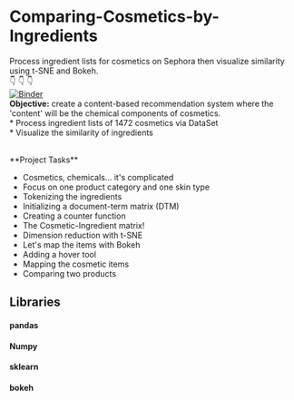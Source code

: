 # Comparing-Cosmetics-by-Ingredients
Process ingredient lists for cosmetics on Sephora then visualize similarity using t-SNE and Bokeh.
<br>
 :point_down:  :point_down:  :point_down: 
 <br>
[![Binder](https://mybinder.org/badge_logo.svg)](https://mybinder.org/v2/gh/farahjbara/Comparing-Cosmetics-by-Ingredients/main)
<br> 
**Objective:**
create a content-based recommendation system where the 'content' will be the chemical components of cosmetics.
<br>
                  * Process ingredient lists of 1472 cosmetics via DataSet
<br>
                  * Visualize the similarity of ingredients
                  
<br>
**Project Tasks**

- Cosmetics, chemicals... it's complicated
- Focus on one product category and one skin type
- Tokenizing the ingredients
- Initializing a document-term matrix (DTM)
- Creating a counter function
- The Cosmetic-Ingredient matrix!
- Dimension reduction with t-SNE
- Let's map the items with Bokeh
- Adding a hover tool
- Mapping the cosmetic items
- Comparing two products

## Libraries

#### pandas
#### Numpy
#### sklearn
#### bokeh


